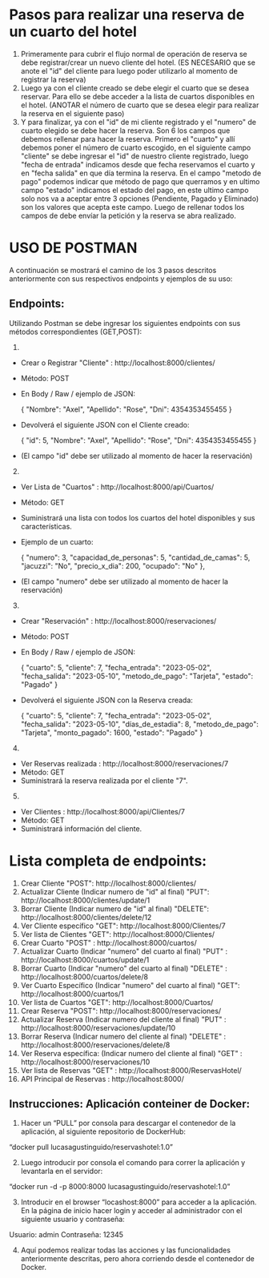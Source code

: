 # Pasos para realizar una reserva de un cuarto del hotel

1. Primeramente para cubrir el flujo normal de operación de reserva se debe registrar/crear un nuevo cliente del hotel. (ES NECESARIO que se anote el "id" del cliente para luego poder utilizarlo al momento de registrar la reserva)
2. Luego ya con el cliente creado se debe elegir el cuarto que se desea reservar. Para ello se debe acceder a la lista de cuartos disponibles en el hotel. (ANOTAR el número de cuarto que se desea elegir para realizar la reserva en el siguiente paso)
3. Y para finalizar, ya con el "id" de mi cliente registrado y el "numero" de cuarto elegido se debe hacer la reserva. Son 6 los campos que debemos rellenar para hacer la reserva. Primero el "cuarto" y allí debemos poner el número de cuarto escogido, en el siguiente campo "cliente" se debe ingresar el "id" de nuestro cliente registrado, luego "fecha de entrada" indicamos desde que fecha reservamos el cuarto y en "fecha salida" en que día termina la reserva. En el campo "metodo de pago" podemos indicar que método de pago que querramos y en ultimo campo "estado" indicamos el estado del pago, en este ultimo campo solo nos va a aceptar entre 3 opciones (Pendiente, Pagado y Eliminado) son los valores que acepta este campo. Luego de rellenar todos los campos de debe envíar la petición y la reserva se abra realizado.

# USO DE POSTMAN 

A continuación se mostrará el camino de los 3 pasos descritos anteriormente con sus respectivos endpoints y ejemplos de su uso:
## Endpoints:

Utilizando Postman se debe ingresar los siguientes endpoints con sus métodos correspondientes (GET,POST):

1. 

- Crear o Registrar "Cliente"  : http://localhost:8000/clientes/  
 - Método: POST
 - En Body / Raw / ejemplo de JSON:
    
    {
    "Nombre": "Axel",
    "Apellido": "Rose",
    "Dni": 4354353455455
    }

- Devolverá el siguiente JSON con el Cliente creado:

    {
    "id": 5,
    "Nombre": "Axel",
    "Apellido": "Rose",
    "Dni": 4354353455455
    }

* (El campo "id" debe ser utilizado al momento de hacer la reservación)


2. 

- Ver Lista de "Cuartos"  : http://localhost:8000/api/Cuartos/    
 - Método: GET
 - Suministrará una lista con todos los cuartos del hotel disponibles y sus características.
 - Ejemplo de un cuarto:
    
    {
        "numero": 3,
        "capacidad_de_personas": 5,
        "cantidad_de_camas": 5,
        "jacuzzi": "No",
        "precio_x_dia": 200,
        "ocupado": "No"
    },

* (El campo "numero" debe ser utilizado al momento de hacer la reservación)



3. 

- Crear "Reservación"  : http://localhost:8000/reservaciones/  
 - Método: POST
 - En Body / Raw / ejemplo de JSON:
    
    {
    "cuarto": 5,
    "cliente": 7,
    "fecha_entrada": "2023-05-02",
    "fecha_salida": "2023-05-10",
    "metodo_de_pago": "Tarjeta",
    "estado": "Pagado"
    }

- Devolverá el siguiente JSON con la Reserva creada:

    {
    "cuarto": 5,
    "cliente": 7,
    "fecha_entrada": "2023-05-02",
    "fecha_salida": "2023-05-10",
    "días_de_estadia": 8,
    "metodo_de_pago": "Tarjeta",
    "monto_pagado": 1600,
    "estado": "Pagado"
}


4. 

- Ver Reservas realizada  : http://localhost:8000/reservaciones/7   
 - Método: GET
 - Suministrará la reserva realizada por el cliente "7".


5. 

- Ver Clientes  : http://localhost:8000/api/Clientes/7   
 - Método: GET
 - Suministrará información del cliente.

# Lista completa de endpoints:

1. Crear Cliente "POST":                                                  http://localhost:8000/clientes/            
2. Actualizar Cliente (Indicar numero de "id" al final) "PUT":            http://localhost:8000/clientes/update/1
3. Borrar Cliente (Indicar numero de "id" al final) "DELETE":             http://localhost:8000/clientes/delete/12 
4. Ver Cliente específico "GET":                                          http://localhost:8000/Clientes/7
5. Ver lista de Clientes "GET":                                           http://localhost:8000/Clientes/
6. Crear Cuarto "POST" :                                                  http://localhost:8000/cuartos/
7. Actualizar Cuarto (Indicar "numero" del cuarto al final) "PUT" :       http://localhost:8000/cuartos/update/1 
8. Borrar Cuarto (Indicar "numero" del cuarto al final) "DELETE" :        http://localhost:8000/cuartos/delete/8 
9. Ver Cuarto Específico (Indicar "numero" del cuarto al final) "GET":    http://localhost:8000/cuartos/1
10. Ver lista de Cuartos "GET":                                           http://localhost:8000/Cuartos/
11. Crear Reserva "POST":                                                 http://localhost:8000/reservaciones/
12. Actualizar Reserva (Indicar numero del cliente al final) "PUT" :      http://localhost:8000/reservaciones/update/10
13. Borrar Reserva  (Indicar numero del cliente al final) "DELETE" :      http://localhost:8000/reservaciones/delete/8
14. Ver Reserva específica: (Indicar numero del cliente al final) "GET" : http://localhost:8000/reservaciones/10
15. Ver lista de Reservas "GET" :                                         http://localhost:8000/ReservasHotel/ 
16. API Principal de Reservas :                                           http://localhost:8000/ 


## Instrucciones: Aplicación conteiner de Docker:

1.	Hacer un “PULL” por consola para descargar el contenedor de la aplicación, al siguiente repositorio de DockerHub: 

“docker pull lucasagustinguido/reservashotel:1.0”

2.	Luego introducir por consola el comando para correr la aplicación y levantarla en el servidor: 

“docker run -d -p 8000:8000 lucasagustinguido/reservashotel:1.0” 

3.	Introducir en el browser “locashost:8000” para acceder a la aplicación. En la página de inicio hacer login y acceder al administrador con el siguiente usuario y contraseña:

Usuario: admin
Contraseña: 12345

4.	Aquí podemos realizar todas las acciones y las funcionalidades anteriormente descritas, pero ahora corriendo desde el contenedor de Docker.


